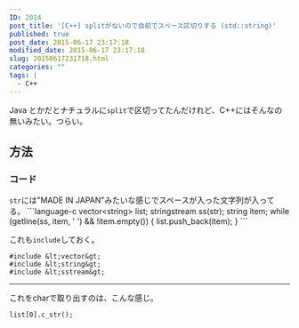 ```yaml
---
ID: 2014
post_title: '[C++] splitがないので自前でスペース区切りする (std::string)'
published: true
post_date: 2015-06-17 23:17:18
modified_date: 2015-06-17 23:17:18
slug: 20150617231718.html
categories: ""
tags: |
  - C++
---
```

Java とかだとナチュラルに<code>split</code>で区切ってたんだけれど、C++にはそんなの無いみたい。つらい。
<!--more-->
<h2>方法</h2>
<h3>コード</h3>
<code>str</code>には"MADE IN JAPAN"みたいな感じでスペースが入った文字列が入ってる。
```language-c
vector&lt;string&gt; list;
stringstream ss(str);
string item;
while (getline(ss, item, &#039; &#039;) &amp;&amp; !item.empty()) {
    list.push_back(item);
}
```

これも`include`しておく。

```language-c
#include &lt;vector&gt;
#include &lt;string&gt;
#include &lt;sstream&gt;
```

---

これをcharで取り出すのは、こんな感じ。

```language-c
list[0].c_str();
```